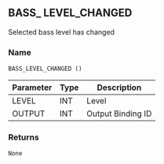## BASS\_ LEVEL\_CHANGED

Selected bass level has changed


### Name

`BASS_LEVEL_CHANGED ()`


| Parameter | Type | Description       |
| --------- | ---- | ----------------- |
| LEVEL     | INT  | Level             |
| OUTPUT    | INT  | Output Binding ID |


### Returns

`None`